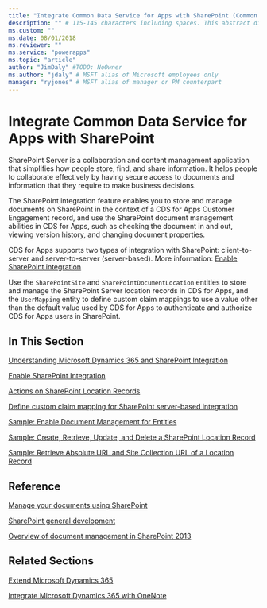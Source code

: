 ```yaml
---
title: "Integrate Common Data Service for Apps with SharePoint (Common Data Service for Apps) | Microsoft Docs" # Intent and product brand in a unique string of 43-59 chars including spaces
description: "" # 115-145 characters including spaces. This abstract displays in the search result.
ms.custom: ""
ms.date: 08/01/2018
ms.reviewer: ""
ms.service: "powerapps"
ms.topic: "article"
author: "JimDaly" #TODO: NoOwner
ms.author: "jdaly" # MSFT alias of Microsoft employees only
manager: "ryjones" # MSFT alias of manager or PM counterpart
---
```

# Integrate Common Data Service for Apps with SharePoint

SharePoint Server is a collaboration and content management application that simplifies how people store, find, and share information. It helps people to collaborate effectively by having secure access to documents and information that they require to make business decisions.  
  
 The SharePoint integration feature enables you to store and manage documents on SharePoint in the context of a CDS for Apps Customer Engagement record, and use the SharePoint document management abilities in CDS for Apps, such as checking the document in and out, viewing version history, and changing document properties.  
  
 CDS for Apps supports two types of integration with SharePoint: client-to-server and server-to-server (server-based). More information: [Enable SharePoint integration](get-started-sharepoint-integration.md#SPIntegration)  
  
 Use the `SharePointSite` and `SharePointDocumentLocation` entities to store and manage the SharePoint Server location records in CDS for Apps, and the `UserMapping` entity to define custom claim mappings to use a value other than the default value used by CDS for Apps to authenticate and authorize CDS for Apps users in SharePoint.  
  
## In This Section  
 [Understanding Microsoft Dynamics 365 and SharePoint Integration](get-started-sharepoint-integration.md)  
  
 [Enable SharePoint Integration](enable-document-management-entities.md)  
  
 [Actions on SharePoint Location Records](actions-on-sharepoint-location-records.md)  
  
 [Define custom claim mapping for SharePoint server-based integration](define-custom-claim-mapping-sharepoint-server-based-integration.md)  
  
 [Sample: Enable Document Management for Entities](org-service/samples/enable-document-management-entities.md)  
  
 [Sample: Create, Retrieve, Update, and Delete a SharePoint Location Record](org-service/samples/create-retrieve-update-delete-sharepoint-location-record.md)  
  
 [Sample: Retrieve Absolute URL and Site Collection URL of a Location Record](org-service/samples/retrieve-absolute-url-and-site-collection-url-of-a-location-record.md)  
  
## Reference  
 [Manage your documents using SharePoint](https://technet.microsoft.com/library/dn531062.aspx)  
  
 [SharePoint general development](https://msdn.microsoft.com/sharepoint/default.aspx)  
  
 [Overview of document management in SharePoint 2013](https://technet.microsoft.com/library/cc261933\(v=office.15\).aspx)  
  
## Related Sections  
 [Extend Microsoft Dynamics 365](/dynamics365/customer-engagement/developer/extend-dynamics-365-server)   
  
 [Integrate Microsoft Dynamics 365 with OneNote](/dynamics365/customer-engagement/developer/integrate-onenote)